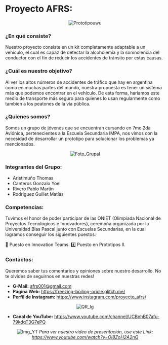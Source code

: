 # Proyecto AFRS:

<div align="center">
  
  ![Prototipouwu](https://user-images.githubusercontent.com/82232036/145044789-590749d7-1969-401f-a2e0-82e9fc9c0058.gif)

</div>

### ¿En qué consiste?
Nuestro proyecto consiste en un kit completamente adaptable a un vehículo, el cual es capaz de detectar la alcoholemia y la somnolencia del conductor con el fin de reducir los accidentes de tránsito por estas causas.

### ¿Cuál es nuestro objetivo?
Al ver los altos números de accidentes de tráfico que hay en argentina como en muchas partes del mundo, nuestra propuesta es tener un sistema más que podemos encontrar en el vehículo. De esta forma, haríamos este medio de transporte más seguro para quienes lo usan regularmente como tambien a los peatones de la via pública.

### ¿Quienes somos?
Somos un grupo de jóvenes que se encuentran cursando en 7mo 2da Aviónica, pertenecientes a la Escuela Secundaria IMPA, nos vimos con la necesidad de desarrollar un prototipo para solucionar los problemas ya mencionados.

<div align="center">

  ![Foto_Grupal](https://user-images.githubusercontent.com/82232036/145055848-4173a84d-69be-4205-b9f0-5061c42c068c.jpg)
    
</div>

### Integrantes del Grupo:
- Aristimuño Thomas
- Canteros Gonzalo Yoel
- Rivero Pablo Martín
- Rodriguez Guillet Matías

### Competencias:
Tuvimos el honor de poder participar de las ONIET (Olimpiada Nacional de Proyectos Tecnologicos e Innovadores), ceremoña organizada por la Universidad Blas Pascal junto con Escuelas Secundarias, en la cual logramos conseguir los siguientes puestos:

🥉 Puesto en Innovation Teams.
4️⃣ Puesto en Prototipos II.

### Contactos:
Queremos saber tus comentarios y opiniones sobre nuestro desarrollo. No te olvides de seguirnos en nuestras redes!

- **G-Mail:** afrs001@gmail.com
- **Página Web:** https://freezing-boiling-oriole.glitch.me/
- **Perfil de Instagram:** https://www.instagram.com/proyecto_afrs/

<div align="center">
  
  ![QR_Ig](https://user-images.githubusercontent.com/82232036/145039504-22fa817a-3981-40b5-9b6c-8d4a9e5277f1.png)

</div>

- **Canal de YouTube:** https://www.youtube.com/channel/UCBnhB07afu-79kdqT3G7ePQ

<div align="center">
  
  ![Img_YT](https://user-images.githubusercontent.com/82232036/145040527-5da9b4be-42c8-4488-a748-1508bd05fe2d.png)
  *Para ver nuestro video de presentación, use este Link: https://www.youtube.com/watch?v=Oi8ZoH2A2nQ*
  
</div>
